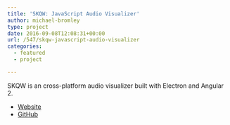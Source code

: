 ```yaml
---
title: 'SKQW: JavaScript Audio Visualizer'
author: michael-bromley
type: project
date: 2016-09-08T12:08:31+00:00
url: /547/skqw-javascript-audio-visualizer
categories:
  - featured
  - project

---
```

SKQW is an cross-platform audio visualizer built with Electron and Angular 2.

<ul class="project-links">
  <li>
    <a class="pure-button" href="http://michaelbromley.github.io/skqw/" target="_blank">Website</a>
  </li>
  <li>
    <a class="pure-button" href="https://github.com/michaelbromley/skqw" target="_blank">GitHub</a>
  </li>
</ul>